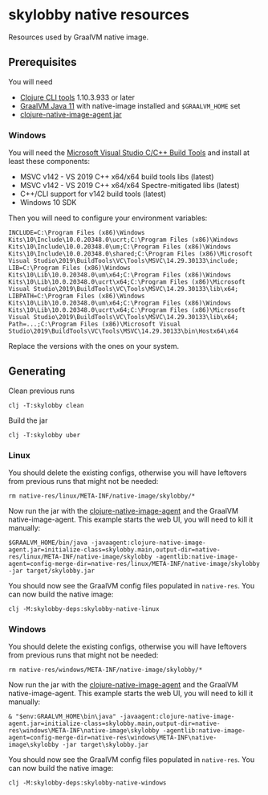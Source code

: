 # skylobby native resources

Resources used by GraalVM native image.

## Prerequisites

You will need

- [Clojure CLI tools](https://clojure.org/guides/getting_started) 1.10.3.933 or later
- [GraalVM Java 11](https://github.com/graalvm/graalvm-ce-builds/releases/tag/vm-21.3.0) with native-image installed and `$GRAALVM_HOME` set
- [clojure-native-image-agent jar](https://github.com/luontola/clojure-native-image-agent/releases)

### Windows

You will need the [Microsoft Visual Studio C/C++ Build Tools](https://visualstudio.microsoft.com/visual-cpp-build-tools/) and install at least these components:

- MSVC v142 - VS 2019 C++ x64/x64 build tools libs (latest)
- MSVC v142 - VS 2019 C++ x64/x64 Spectre-mitigated libs (latest)
- C++/CLI support for v142 build tools (latest)
- Windows 10 SDK

Then you will need to configure your environment variables:

```
INCLUDE=C:\Program Files (x86)\Windows Kits\10\Include\10.0.20348.0\ucrt;C:\Program Files (x86)\Windows Kits\10\Include\10.0.20348.0\um;C:\Program Files (x86)\Windows Kits\10\Include\10.0.20348.0\shared;C:\Program Files (x86)\Microsoft Visual Studio\2019\BuildTools\VC\Tools\MSVC\14.29.30133\include;
LIB=C:\Program Files (x86)\Windows Kits\10\Lib\10.0.20348.0\um\x64;C:\Program Files (x86)\Windows Kits\10\Lib\10.0.20348.0\ucrt\x64;C:\Program Files (x86)\Microsoft Visual Studio\2019\BuildTools\VC\Tools\MSVC\14.29.30133\lib\x64;
LIBPATH=C:\Program Files (x86)\Windows Kits\10\Lib\10.0.20348.0\um\x64;C:\Program Files (x86)\Windows Kits\10\Lib\10.0.20348.0\ucrt\x64;C:\Program Files (x86)\Microsoft Visual Studio\2019\BuildTools\VC\Tools\MSVC\14.29.30133\lib\x64;
Path=...;C:\Program Files (x86)\Microsoft Visual Studio\2019\BuildTools\VC\Tools\MSVC\14.29.30133\bin\Hostx64\x64
```

Replace the versions with the ones on your system.

## Generating

Clean previous runs

```
clj -T:skylobby clean
```

Build the jar

```
clj -T:skylobby uber
```

### Linux

You should delete the existing configs, otherwise you will have leftovers from previous runs that might not be needed:

```
rm native-res/linux/META-INF/native-image/skylobby/*
```

Now run the jar with the [clojure-native-image-agent](https://github.com/luontola/clojure-native-image-agent) and the GraalVM native-image-agent. This example starts the web UI, you will need to kill it manually:

```
$GRAALVM_HOME/bin/java -javaagent:clojure-native-image-agent.jar=initialize-class=skylobby.main,output-dir=native-res/linux/META-INF/native-image/skylobby -agentlib:native-image-agent=config-merge-dir=native-res/linux/META-INF/native-image/skylobby -jar target/skylobby.jar
```

You should now see the GraalVM config files populated in `native-res`. You can now build the native image:

```
clj -M:skylobby-deps:skylobby-native-linux
```

### Windows

You should delete the existing configs, otherwise you will have leftovers from previous runs that might not be needed:

```
rm native-res/windows/META-INF/native-image/skylobby/*
```

Now run the jar with the [clojure-native-image-agent](https://github.com/luontola/clojure-native-image-agent) and the GraalVM native-image-agent. This example starts the web UI, you will need to kill it manually:

```
& "$env:GRAALVM_HOME\bin\java" -javaagent:clojure-native-image-agent.jar=initialize-class=skylobby.main,output-dir=native-res\windows\META-INF\native-image\skylobby -agentlib:native-image-agent=config-merge-dir=native-res\windows\META-INF\native-image\skylobby -jar target\skylobby.jar
```

You should now see the GraalVM config files populated in `native-res`. You can now build the native image:

```
clj -M:skylobby-deps:skylobby-native-windows
```
